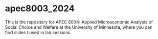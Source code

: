 # apec8003_2024

This is the repository for APEC 8004: Applied Microeconomic Analysis of Social Choice and Welfare at the University of Minnesota, where you can find slides I used in lab sessions.

<!-- ## Slides
+ Week 1: Static game of complete information - Dominant strategy equilibrium and iterated strict dominance ([slides](https://shunkei3.github.io/apec8003_2024/Rec_slides/Rec1/rec1_slides.html))
	+ Solution ([here](https://shunkei3.github.io/apec8003_2024/Rec_slides/Rec2/solution/Recitation1_solutions.pdf))
+ Week 2: Dynamic game of complete information 1 ([slides](https://shunkei3.github.io/apec8003_2024/Rec_slides/Rec2/rec2_slides.html))
+ Week 3: Dynamic game of complete information 2 ([slides](https://shunkei3.github.io/apec8003_2024/Rec_slides/Rec3/Recitation3_slides.html))
	+ Solution ([here](https://shunkei3.github.io/apec8003_2024/Rec_slides/Rec3/solution/Recitation3_solutions.pdf))
+ Week 4: Review - midterm exam problem 3 ([slides](https://shunkei3.github.io/apec8003_2024/Rec_slides/Rec4/Recitation4_slides.html))
+ Week 5: Dynamic game of incomplete information 1 ([slides](https://shunkei3.github.io/apec8003_2024/Rec_slides/Rec5/Recitation5_slides.html))
+ Week 6: Dynamic game of incomplete information 2 ([slides](https://shunkei3.github.io/apec8003_2024/Rec_slides/Rec6/Recitation6_slides.html))
 -->
<!-- ([slides](https://shunkei3.github.io/apec8003_2024/Rec_slides/Rec5/rec5_slides.html)) -->
